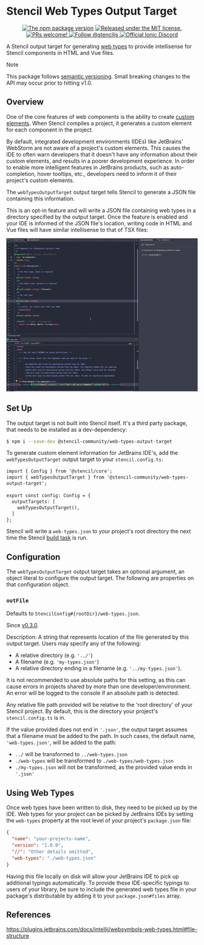 # Stencil Web Types Output Target

<p align="center">
  <a href="https://www.npmjs.com/package/@stencil-community/web-types-output-target">
    <img src="https://img.shields.io/npm/v/@stencil-community/web-types-output-target.svg" alt="The npm package version" /></a>
  <a href="https://github.com/ionic-team/stencil/blob/main/LICENSE.md">
    <img src="https://img.shields.io/badge/license-MIT-yellow.svg" alt="Released under the MIT license." />
  </a>
  <a href="https://github.com/stencil-community/stencil-web-types/blob/main/CONTRIBUTING.md">
    <img src="https://img.shields.io/badge/PRs-welcome-brightgreen.svg" alt="PRs welcome!" />
  </a>
  <a href="https://twitter.com/stenciljs">
    <img src="https://img.shields.io/badge/follow-%40stenciljs-1DA1F2?logo=twitter" alt="Follow @stenciljs">
  </a>
  <a href="https://chat.stenciljs.com">
    <img src="https://img.shields.io/discord/520266681499779082?color=7289DA&label=%23stencil&logo=discord&logoColor=white" alt="Official Ionic Discord" />
  </a>
</p>

A Stencil output target for generating [web types](https://plugins.jetbrains.com/docs/intellij/websymbols-web-types.html#file-structure) to provide intellisense for Stencil components in HTML and Vue files.

> [!NOTE]
> This package follows [semantic versioning](https://semver.org).
> Small breaking changes to the API may occur prior to hitting v1.0.

## Overview

One of the core features of web components is the ability to create [custom elements](https://developer.mozilla.org/en-US/docs/Web/Web_Components/Using_custom_elements).
When Stencil compiles a project, it generates a custom element for each component in the project.

By default, integrated development environments (IDEs) like JetBrains' WebStorm are not aware of a project's custom elements.
This causes the IDE to often warn developers that it doesn't have any information about their custom elements, and results in a poorer development experience.
In order to enable more intelligent features in JetBrains products, such as auto-completion, hover tooltips, etc., developers need to inform it of their project's custom elements.

The `webTypesOutputTarget` output target tells Stencil to generate a JSON file containing this information.

This is an opt-in feature and will write a JSON file containing web types in a directory specified by the output target.
Once the feature is enabled and your IDE is informed of the JSON file's location, writing code in HTML and Vue files will have similar intellisense to that of TSX files:

<div align="center">
    <img src="./images/demo.gif" alt="JetBrains' IntelliJ providing Stencil web component documentation in an HTML file"/>
</div>

## Set Up

The output target is not built into Stencil itself.
It's a third party package, that needs to be installed as a dev-dependency:
```bash
$ npm i --save-dev @stencil-community/web-types-output-target
```

To generate custom element information for JetBrains IDE's, add the `webTypesOutputTarget` output target to your `stencil.config.ts`:
```tsx
import { Config } from '@stencil/core';
import { webTypesOutputTarget } from '@stencil-community/web-types-output-target';

export const config: Config = {
  outputTargets: [
    webTypesOutputTarget(),
  ]
};
```

Stencil will write a `web-types.json` to your project's root directory the next time the Stencil [build task](https://stenciljs.com/docs/cli#stencil-build) is run.

## Configuration

The `webTypesOutputTarget` output target takes an optional argument, an object literal to configure the output target.
The following are properties on that configuration object.

### `outFile`

Defaults to `StencilConfig#{rootDir}/web-types.json`.

Since [v0.3.0](https://github.com/stencil-community/stencil-web-types/releases/tag/v0.3.0).

Description: A string that represents location of the file generated by this output target.
Users may specify any of the following:
- A relative directory (e.g. `'../'`)
- A filename (e.g. `'my-types.json'`)
- A relative directory ending in a filename (e.g. `'../my-types.json'`).

It is not recommended to use absolute paths for this setting, as this can cause errors in projects shared by more than one developer/environment.
An error will be logged to the console if an absolute path is detected.

Any relative file path provided will be relative to the 'root directory' of your Stencil project.
By default, this is the directory your project's `stencil.config.ts` is in.

If the value provided does not end in `'.json'`, the output target assumes that a filename must be added to the path.
In such cases, the default name, `'web-types.json'`, will be added to the path:
- `../` will be transformed to `../web-types.json`
- `./web-types` will be transformed to `./web-types/web-types.json`
- `./my-types.json` will not be transformed, as the provided value ends in `'.json'`

## Using Web Types

Once web types have been written to disk, they need to be picked up by the IDE.
Web types for your project can be picked by JetBrains IDEs by setting the `web-types` property at the root level of your project's `package.json` file:

```json
{
  "name": "your-projects-name",
  "version": "1.0.0",
  "//": "Other details omitted",
  "web-types": "./web-types.json"
}
```

Having this file locally on disk will allow your JetBrains IDE to pick up additional typings automatically.
To provide these IDE-specific typings to users of your library, be sure to include the generated web types file in your package's distributable by adding it to your `package.json#files` array.

## References

https://plugins.jetbrains.com/docs/intellij/websymbols-web-types.html#file-structure
